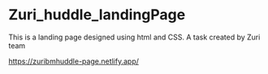 # Zuri_huddle_landingPage
This is a landing page designed using html and CSS. A task created by Zuri team


https://zuribmhuddle-page.netlify.app/
